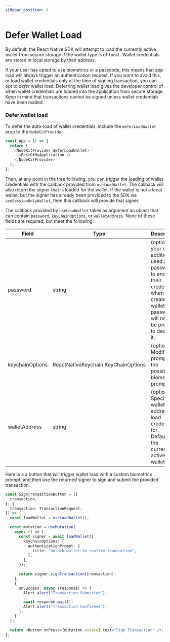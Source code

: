 ```yaml
---
sidebar_position: 0
---
```


# Defer Wallet Load

By default, the React Native SDK will attempt to load the currently active wallet from secure storage if the wallet type is of `local`. Wallet credentials are stored in local storage by their address.

If your user has opted to use biometrics or a passcode, this means that app load will always trigger an authentication request. If you want to avoid this, or load wallet credentials only at the time of signing transaction, you can opt to _defer_ wallet load. Deferring wallet load gives the developer control of when wallet credentials are loaded into the application from secure storage. Keep in mind that transactions cannot be signed unless wallet credentials have been loaded.

### Defer wallet load

To defer the auto-load of wallet credentials, include the `deferLoadWallet` prop to the `NodeKitProvider`.

```typescript
const App = () => {
  return (
    <NodeKitProvider deferLoadWallet>
      <RestOfMyApplication />
    </NodeKitProvider>
  );
};
```

Then, at any point in the tree following, you can trigger the loading of wallet credentials with the callback provided from `useLoadWallet`. The callback will also return the signer that is loaded for the wallet. If the wallet is not a local wallet, but the signer has already been provided to the SDK via `useSessionOnlyWallet`, then this callback will provide that signer.

The callback provided by `useLoadWallet` takes as argument an object that can contain `password`, `keyChainOptions`, or `walletAddress`. None of these fields are required, but meet the following:

| Field           | Type                                | Description                                                                                                                                                           |
| --------------- | ----------------------------------- | --------------------------------------------------------------------------------------------------------------------------------------------------------------------- |
| password        | string                              | (optional) If your user additionally used a password to encrypt their credentials when they created the wallet, that password will need to be provided to decrypt it. |
| keychainOptions | ReactNativeKeychain.KeyChainOptions | (optional) Modify the prompt for the possible biometrics prompt                                                                                                       |
| walletAddress   | string                              | (optional) Specify the wallet address to load credentials for. Defaults to the currently active wallet.                                                               |

Here is a a button that will trigger wallet load with a custom biometrics prompt, and then use the returned signer to sign and submit the provided transaction.

```typescript
const SignTransactionButton = ({
  transaction,
}: {
  transaction: TransactionRequest;
}) => {
  const loadWallet = useLoadWallet();

  const mutation = useMutation(
    async () => {
      const signer = await loadWallet({
        keychainOptions: {
          authenticationPrompt: {
            title: "Unlock wallet to confirm transaction",
          },
        },
      });

      return signer.signTransaction(transaction);
    },
    {
      onSuccess: async (response) => {
        Alert.alert("Transaction Submitted");

        await response.wait();
        Alert.alert("Transaction Confirmed");
      },
    }
  );

  return <Button onPress={mutation.mutate} text="Sign Transaction" />;
};
```
